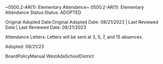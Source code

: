 ~0500.2-AR(1): Elementary Attendance~
 0500.2-AR(1): Elementary Attendance Status:Status: ADOPTED


Original Adopted Date:Original Adopted Date: 08/21/2023 | Last Reviewed Date:| Last Reviewed Date: 08/21/2023

Attendance Letters:
Letters will be sent at 3, 5, 7, and 15 absences.

Adopted: 08/21/23


BoardPolicyManual
WestAdaSchoolDistrict


